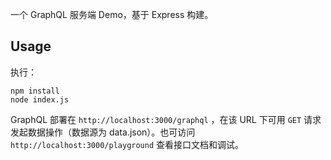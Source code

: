 一个 GraphQL 服务端 Demo，基于 Express 构建。

## Usage
执行：

```
npm install
node index.js
```

GraphQL 部署在 `http://localhost:3000/graphql` ，在该 URL 下可用 `GET` 请求发起数据操作（数据源为 data.json）。也可访问 `http://localhost:3000/playground` 查看接口文档和调试。
